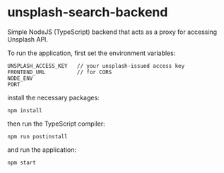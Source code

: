 # unsplash-search-backend

Simple NodeJS (TypeScript) backend that acts as a proxy for accessing Unsplash API.

To run the application, first set the environment variables:

```
UNSPLASH_ACCESS_KEY   // your unsplash-issued access key
FRONTEND_URL          // for CORS
NODE_ENV
PORT
```

install the necessary packages:

`npm install`

then run the TypeScript compiler:

`npm run postinstall`

and run the application:

`npm start`
